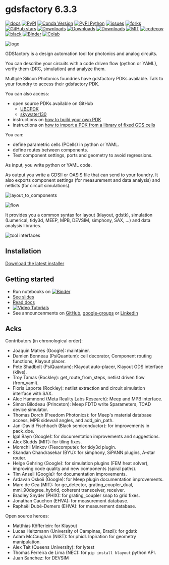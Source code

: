 # gdsfactory 6.3.3

[![docs](https://github.com/gdsfactory/gdsfactory/actions/workflows/pages.yml/badge.svg)](https://gdsfactory.github.io/gdsfactory/)
[![PyPI](https://img.shields.io/pypi/v/gdsfactory)](https://pypi.org/project/gdsfactory/)
[![Conda Version](https://img.shields.io/conda/vn/conda-forge/gdsfactory.svg)](https://anaconda.org/conda-forge/gdsfactory)
[![PyPI Python](https://img.shields.io/pypi/pyversions/gdsfactory.svg)](https://pypi.python.org/pypi/gdsfactory)
[![issues](https://img.shields.io/github/issues/gdsfactory/gdsfactory)](https://github.com/gdsfactory/gdsfactory/issues)
[![forks](https://img.shields.io/github/forks/gdsfactory/gdsfactory.svg)](https://github.com/gdsfactory/gdsfactory/network/members)
[![GitHub stars](https://img.shields.io/github/stars/gdsfactory/gdsfactory.svg)](https://github.com/gdsfactory/gdsfactory/stargazers)
[![Downloads](https://pepy.tech/badge/gdsfactory)](https://pepy.tech/project/gdsfactory)
[![Downloads](https://pepy.tech/badge/gdsfactory/month)](https://pepy.tech/project/gdsfactory)
[![Downloads](https://pepy.tech/badge/gdsfactory/week)](https://pepy.tech/project/gdsfactory)
[![MIT](https://img.shields.io/github/license/gdsfactory/gdsfactory)](https://choosealicense.com/licenses/mit/)
[![codecov](https://img.shields.io/codecov/c/github/gdsfactory/gdsfactory)](https://codecov.io/gh/gdsfactory/gdsfactory/tree/master/gdsfactory)
[![black](https://img.shields.io/badge/code%20style-black-000000.svg)](https://github.com/psf/black)
[![Binder](https://mybinder.org/badge_logo.svg)](https://mybinder.org/v2/gh/gdsfactory/binder-sandbox/HEAD)
[![Colab](https://colab.research.google.com/assets/colab-badge.svg)](https://colab.research.google.com/github/gdsfactory/gdsfactory)

![logo](https://i.imgur.com/v4wpHpg.png)

GDSfactory is a design automation tool for photonics and analog circuits.

You can describe your circuits with a code driven flow (python or YAML), verify them (DRC, simulation) and analyze them.

Multiple Silicon Photonics foundries have gdsfactory PDKs available. Talk to your foundry to access their gdsfactory PDK.

You can also access:

- open source PDKs available on GitHub
    * [UBCPDK](https://gdsfactory.github.io/ubc/README.html)
    * [skywater130](https://gdsfactory.github.io/skywater130/README.html)
- instructions on [how to build your own PDK](https://gdsfactory.github.io/gdsfactory/notebooks/08_pdk.html)
- instructions on [how to import a PDK from a library of fixed GDS cells](https://gdsfactory.github.io/gdsfactory/notebooks/09_pdk_import.html)



You can:

- define parametric cells (PCells) in python or YAML.
- define routes between components.
- Test component settings, ports and geometry to avoid regressions.


As input, you write python or YAML code.

As output you write a GDSII or OASIS file that can send to your foundry.
It also exports component settings (for measurement and data analysis) and netlists (for circuit simulations).

![layout_to_components](https://i.imgur.com/JLsvpLv.png)

![flow](https://i.imgur.com/XbhWJDz.png)


It provides you a common syntax for layout (klayout, gdstk), simulation (Lumerical, tidy3d, MEEP, MPB, DEVSIM, simphony, SAX, ...) and data analysis libraries.

![tool interfaces](https://i.imgur.com/9fNLRvJ.png)


## Installation

[Download the latest installer](https://github.com/gdsfactory/gdsfactory/releases)

## Getting started

- Run notebooks on [![Binder](https://mybinder.org/badge_logo.svg)](https://mybinder.org/v2/gh/gdsfactory/binder-sandbox/HEAD)
- [See slides](https://docs.google.com/presentation/d/1_ZmUxbaHWo_lQP17dlT1FWX-XD8D9w7-FcuEih48d_0/edit#slide=id.g11711f50935_0_5)
- [Read docs](https://gdsfactory.github.io/gdsfactory/)
- [![Video Tutorials](https://img.shields.io/badge/youtube-Video_Tutorials-red.svg?logo=youtube)](https://www.youtube.com/watch?v=KXq09GirynI&list=PLZ3ZVd41isDDnuCirqIhNa8vsaHmbmxqM)
- See announcenments on [GitHub](https://github.com/gdsfactory/gdsfactory/discussions/547), [google-groups](https://groups.google.com/g/gdsfactory) or [LinkedIn](https://www.linkedin.com/company/gdsfactory)

## Acks

Contributors (in chronological order):

- Joaquin Matres (Google): maintainer.
- Damien Bonneau (PsiQuantum): cell decorator, Component routing functions, Klayout placer.
- Pete Shadbolt (PsiQuantum): Klayout auto-placer, Klayout GDS interface (klive).
- Troy Tamas (Rockley): get_route_from_steps, netlist driven flow (from_yaml).
- Floris Laporte (Rockley): netlist extraction and circuit simulation interface with SAX.
- Alec Hammond (Meta Reality Labs Research): Meep and MPB interface.
- Simon Bilodeau (Princeton): Meep FDTD write Sparameters, TCAD device simulator.
- Thomas Dorch (Freedom Photonics): for Meep's material database access, MPB sidewall angles, and add_pin_path.
- Jan-David Fischbach (Black semiconductor): for improvements in pack_doe.
- Igal Bayn (Google): for documentation improvements and suggestions.
- Alex Sludds (MIT): for tiling fixes.
- Momchil Minkov (Flexcompute): for tidy3d plugin.
- Skandan Chandrasekar (BYU): for simphony, SiPANN plugins, A-star router.
- Helge Gehring (Google): for simulation plugins (FEM heat solver), improving code quality and new components (spiral paths).
- Tim Ansell (Google): for documentation improvements.
- Ardavan Oskoii (Google): for Meep plugin documentation improvements.
- Marc de Cea (MIT): for ge_detector, grating_coupler_dual, mmi_90degree_hybrid, coherent transceiver, receiver.
- Bradley Snyder (PHIX): for grating_coupler snap to grid fixes.
- Jonathan Cauchon (EHVA): for measurement database.
- Raphaël Dubé-Demers (EHVA): for measurement database.

Open source heroes:

- Matthias Köfferlein: for Klayout
- Lucas Heitzmann (University of Campinas, Brazil): for gdstk
- Adam McCaughan (NIST): for phidl. Inpiration for geometry manipulation.
- Alex Tait (Queens University): for lytest
- Thomas Ferreira de Lima (NEC): for `pip install klayout` python API.
- Juan Sanchez: for DEVSIM
